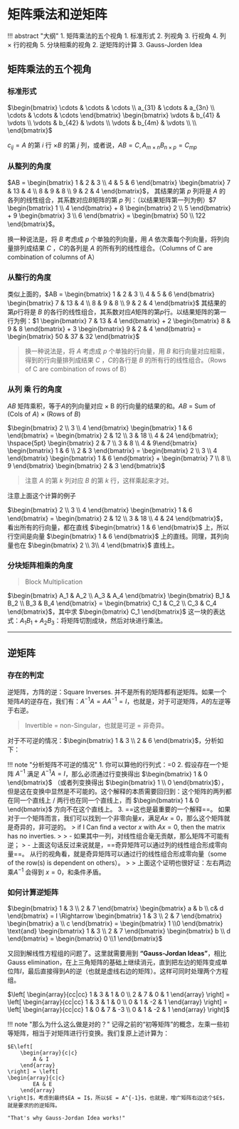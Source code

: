 # 矩阵乘法和逆矩阵

!!! abstract "大纲"
    1. 矩阵乘法的五个视角
       1. 标准形式
       2. 列视角
       3. 行视角
       4. 列 $\times$ 行的视角
       5. 分块相乘的视角
    2. 逆矩阵的计算
    3. Gauss-Jorden Idea



## 矩阵乘法的五个视角


### 标准形式

$\begin{bmatrix} \cdots & \cdots & \cdots  \\ a_{31} & \cdots & a_{3n} \\ \cdots & \cdots & \cdots \end{bmatrix} \begin{bmatrix} \vdots & b_{41} & \vdots  \\ \vdots & b_{42} & \vdots \\ \vdots & b_{4m} & \vdots  \\ \\ \end{bmatrix}$ 

$c_{ij} = A$ 的第 $i$ 行 $\times B$ 的第 $j$ 列，或者说，$AB = C, A_{m\times n} B_{n \times p} = C_{mp}$


### 从整列的角度


$AB = \begin{bmatrix} 1 & 2 & 3 \\ 4  & 5 & 6 \end{bmatrix} \begin{bmatrix} 7 & 13 & 4 \\ 8 & 9 & 8 \\ 9 & 2 & 4 \end{bmatrix}$， 其结果的第 $p$ 列将是 $A$ 的各列的线性组合，其系数对应$B$矩阵的第 $p$ 列：（以结果矩阵第一列为例）$7 \begin{bmatrix} 1 \\ 4 \end{bmatrix} + 8 \begin{bmatrix} 2 \\ 5 \end{bmatrix} + 9 \begin{bmatrix} 3 \\ 6 \end{bmatrix} = \begin{bmatrix} 50 \\ 122 \end{bmatrix}$。

换一种说法是，将 $B$ 考虑成 $p$ 个单独的列向量，用 $A$ 依次乘每个列向量，将列向量排列成结果 $C$ ，$C$的各列是 $A$ 的所有列的线性组合。（Columns of C  are combination of columns of A）


### 从整行的角度

类似上面的，$AB = \begin{bmatrix} 1 & 2 & 3 \\ 4  & 5 & 6 \end{bmatrix} \begin{bmatrix} 7 & 13 & 4 \\ 8 & 9 & 8 \\ 9 & 2 & 4 \end{bmatrix}$ 其结果的第$p$行将是 $B$ 的各行的线性组合，其系数对应$A$矩阵的第$p$行。以结果矩阵的第一行为例：$1 \begin{bmatrix} 7 & 13 & 4 \end{bmatrix} + 2 \begin{bmatrix} 8 & 9 & 8 \end{bmatrix} + 3 \begin{bmatrix} 9 & 2 & 4 \end{bmatrix} = \begin{bmatrix} 50 & 37 & 32 \end{bmatrix}$

> 换一种说法是，将 $A$ 考虑成 $p$ 个单独的行向量，用 $B$ 和行向量对应相乘，得到的行向量排列成结果 $C$ ，$C$的各行是 $B$ 的所有行的线性组合。（Rows of C  are combination of rows of B）

### 从列 乘 行的角度

$AB$ 矩阵乘积，等于$A$的列向量对应 $\times$ B 的行向量的结果的和。$AB$  = Sum of (Cols of $A$) $\times$ (Rows of $B$)

$\begin{bmatrix} 2 \\ 3 \\ 4 \end{bmatrix} \begin{bmatrix} 1 & 6 \end{bmatrix} = \begin{bmatrix} 2 & 12 \\ 3 & 18 \\ 4 & 24 \end{bmatrix}; \hspace{5pt} \begin{bmatrix} 2 & 7 \\ 3 & 8 \\ 4 & 9\end{bmatrix} \begin{bmatrix} 1 & 6 \\ 2 & 3 \end{bmatrix} = \begin{bmatrix} 2 \\ 3  \\ 4  \end{bmatrix}  \begin{bmatrix} 1 & 6 \end{bmatrix} + \begin{bmatrix} 7 \\ 8 \\ 9 \end{bmatrix} \begin{bmatrix} 2 & 3 \end{bmatrix}$

> 注意 $A$ 的第 $k$ 列对应 $B$ 的第 $k$ 行，这样乘起来才对。

注意上面这个计算的例子

$\begin{bmatrix} 2 \\ 3 \\ 4 \end{bmatrix} \begin{bmatrix} 1 & 6 \end{bmatrix} = \begin{bmatrix} 2 & 12 \\ 3 & 18 \\ 4 & 24 \end{bmatrix}$，看出所有的行向量，都在直线 $\begin{bmatrix} 1 & 6 \end{bmatrix}$ 上，所以行空间是向量 $\begin{bmatrix} 1 & 6 \end{bmatrix}$ 上的直线。同理，其列向量也在 $\begin{bmatrix} 2 \\ 3\\ 4 \end{bmatrix}$ 直线上。


### 分块矩阵相乘的角度

> Block Multiplication

$\begin{bmatrix} A_1 & A_2 \\ A_3 & A_4 \end{bmatrix} \begin{bmatrix} B_1 & B_2 \\ B_3 & B_4 \end{bmatrix} = \begin{bmatrix} C_1 & C_2 \\ C_3 & C_4 \end{bmatrix}$，其中求 $\begin{bmatrix} C_1 \end{bmatrix}$ 这一块的表达式：$A_1B_1+ A_2B_3$：将矩阵切割成块，然后对块进行乘法。


------------


## 逆矩阵


### 存在的判定

逆矩阵，方阵的逆：Square Inverses. 并不是所有的矩阵都有逆矩阵。如果一个矩阵$A$的逆存在，我们有：$A^{-1}A = AA^{-1} = I$，也就是，对于可逆矩阵，$A$的左逆等于右逆。

> Invertible = non-Singular，也就是可逆 = 非奇异。

对于不可逆的情况：$\begin{bmatrix} 1 & 3 \\ 2 & 6 \end{bmatrix}$，分析如下：

!!! note "分析矩阵不可逆的情况"
    1. 你可以算他的行列式：=0
    2. 假设存在一个矩阵 $A^{-1}$ 满足 $A^{-1}A = I$，那么必须通过行变换得出 $\begin{bmatrix} 1 & 0 \end{bmatrix}$ （或者列变换得出 $\begin{bmatrix} 1 \\ 0 \end{bmatrix}$），但是这在变换中显然是不可能的。这个解释的本质需要回归到：这个矩阵的两列都在同一个直线上  / 两行也在同一个直线上，而 $\begin{bmatrix} 1 & 0 \end{bmatrix}$ 方向不在这个直线上。
    3. ==这也是最重要的一个解释==。 如果对于一个矩阵而言，我们可以找到一个非零向量$x$，满足$Ax = 0$，那么这个矩阵就是奇异的，非可逆的。
       > if I Can find a vector $x$ with $Ax = 0$, then the matrix has no inverties.
       > 
       > - 如果其中一列，对线性组合毫无贡献，那么矩阵不可能有逆；
       > - 上面这句话反过来说就是，==奇异矩阵可以通过列的线性组合形成零向量==。 从行的视角看，就是奇异矩阵可以通过行的线性组合形成零向量（some of the row(s) is dependent on others）。
       > 
       > 上面这个证明也很好证：左右两边乘$A^{-1}$ 会得到 $x = 0$，和条件矛盾。

### 如何计算逆矩阵

$\begin{bmatrix} 1 & 3 \\ 2 & 7 \end{bmatrix} \begin{bmatrix} a & b \\ c& d \end{bmatrix} = I \Rightarrow \begin{bmatrix} 1 & 3 \\ 2 & 7 \end{bmatrix} \begin{bmatrix} a \\ c \end{bmatrix}  = \begin{bmatrix} 1 \\0 \end{bmatrix} \text{and}  \begin{bmatrix} 1 & 3 \\ 2 & 7 \end{bmatrix} \begin{bmatrix} b \\ d \end{bmatrix} = \begin{bmatrix} 0 \\1 \end{bmatrix}$

又回到解线性方程组的问题了。这里就需要用到 **“Gauss-Jordan Ideas”**，相比Gauss elimination，在上三角矩阵的基础上继续消元，直到把左边的矩阵变成单位阵$I$，最后直接得到$A$的逆（也就是虚线右边的矩阵）。这样可同时处理两个方程组。

$\left[
	\begin{array}{cc|cc}
		1 & 3 & 1 & 0 \\
		2 & 7 & 0 & 1   
	\end{array}
\right] = \left[
	\begin{array}{cc|cc}
		1 & 3 & 1 & 0 \\
		0 & 1 & -2 & 1   
	\end{array}
\right] = \left[
	\begin{array}{cc|cc}
		1 & 0 & 7 & -3 \\
		0 & 1 & -2 & 1   
	\end{array}
\right]$

!!! note "那么为什么这么做是对的？"
    记得之前的“初等矩阵”的概念，左乘一些初等矩阵，相当于对矩阵进行行变换。我们复原上述计算为：

    $E\left[
        \begin{array}{c|c}
            A & I
        \end{array}
    \right] = \left[
	\begin{array}{c|c}
            EA & E
        \end{array}
    \right]$，考虑到最终$EA = I$，所以$E = A^{-1}$，也就是，增广矩阵右边这个$E$，就是要求的的逆矩阵。

    "That's why Gauss-Jordan Idea works!"
    


